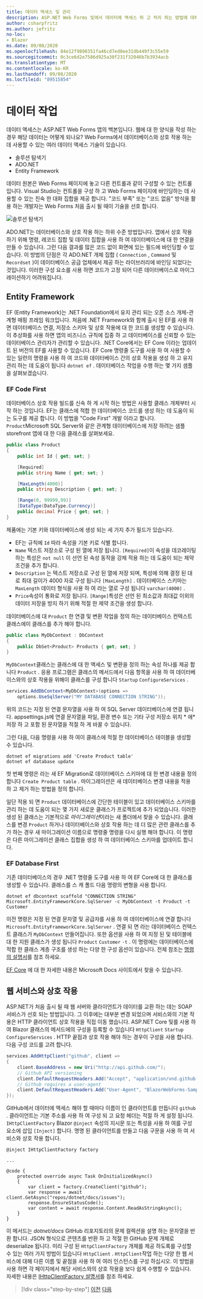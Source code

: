 ```yaml
---
title: 데이터 액세스 및 관리
description: ASP.NET Web Forms 및에서 데이터에 액세스 하 고 처리 하는 방법에 대해 알아봅니다 Blazor .
author: csharpfritz
ms.author: jefritz
no-loc:
- Blazor
ms.date: 09/08/2020
ms.openlocfilehash: 84e12f9890351fa46cd7ed0ee31db449f3c55e59
ms.sourcegitcommit: 0c3ce6d2e7586d925a30f231f32046b7b3934acb
ms.translationtype: MT
ms.contentlocale: ko-KR
ms.lasthandoff: 09/08/2020
ms.locfileid: "89515854"
---
```

# <a name="work-with-data"></a>데이터 작업

데이터 액세스는 ASP.NET Web Forms 앱의 백본입니다. 웹에 대 한 양식을 작성 하는 경우 해당 데이터는 어떻게 되나요? Web Forms에서 데이터베이스와 상호 작용 하는 데 사용할 수 있는 여러 데이터 액세스 기술이 있습니다.

- 솔루션 탐색기
- ADO.NET
- Entity Framework

데이터 원본은 Web Forms 페이지에 놓고 다른 컨트롤과 같이 구성할 수 있는 컨트롤입니다. Visual Studio는 컨트롤을 구성 하 고 Web Forms 페이지에 바인딩하는 데 사용할 수 있는 친숙 한 대화 집합을 제공 합니다. "코드 부족" 또는 "코드 없음" 방식을 활용 하는 개발자는 Web Forms 처음 출시 될 때이 기술을 선호 합니다.

![솔루션 탐색기](media/data/datasources.png)

ADO.NET는 데이터베이스와 상호 작용 하는 하위 수준 방법입니다. 앱에서 상호 작용 하기 위해 명령, 레코드 집합 및 데이터 집합을 사용 하 여 데이터베이스에 대 한 연결을 만들 수 있습니다. 그런 다음 결과를 많은 코드 없이 화면에 있는 필드에 바인딩할 수 있습니다. 이 방법의 단점은 각 ADO.NET 개체 집합 ( `Connection` , `Command` 및 `Recordset` )이 데이터베이스 공급 업체에서 제공 하는 라이브러리에 바인딩 되었다는 것입니다. 이러한 구성 요소를 사용 하면 코드가 고정 되어 다른 데이터베이스로 마이그레이션하기 어려워집니다.

## <a name="entity-framework"></a>Entity Framework

EF (Entity Framework)는 .NET Foundation에서 유지 관리 되는 오픈 소스 개체-관계형 매핑 프레임 워크입니다. 처음에 .NET Framework와 함께 출시 된 EF를 사용 하면 데이터베이스 연결, 저장소 스키마 및 상호 작용에 대 한 코드를 생성할 수 있습니다. 이 추상화를 사용 하면 앱의 비즈니스 규칙에 집중 하 고 데이터베이스를 신뢰할 수 있는 데이터베이스 관리자가 관리할 수 있습니다. .NET Core에서는 EF Core 이라는 업데이트 된 버전의 EF를 사용할 수 있습니다. EF Core 명령줄 도구를 사용 하 여 사용할 수 있는 일련의 명령을 사용 하 여 코드와 데이터베이스 간의 상호 작용을 생성 하 고 유지 관리 하는 데 도움이 됩니다 `dotnet ef` . 데이터베이스 작업을 수행 하는 몇 가지 샘플을 살펴보겠습니다.

### <a name="ef-code-first"></a>EF Code First

데이터베이스 상호 작용 빌드를 신속 하 게 시작 하는 방법은 사용할 클래스 개체부터 시작 하는 것입니다. EF는 클래스에 적합 한 데이터베이스 코드를 생성 하는 데 도움이 되는 도구를 제공 합니다. 이 방법을 "Code First" 개발 이라고 합니다. `Product`Microsoft SQL Server와 같은 관계형 데이터베이스에 저장 하려는 샘플 storefront 앱에 대 한 다음 클래스를 살펴보세요.

```csharp
public class Product
{
    public int Id { get; set; }

    [Required]
    public string Name { get; set; }

    [MaxLength(4000)]
    public string Description { get; set; }

    [Range(0, 99999,99)]
    [DataType(DataType.Currency)]
    public decimal Price { get; set; }
}
```

제품에는 기본 키와 데이터베이스에 생성 되는 세 가지 추가 필드가 있습니다.  

- EF는 규칙에 `Id` 따라 속성을 기본 키로 식별 합니다.
- `Name` 텍스트 저장소로 구성 된 열에 저장 됩니다. `[Required]`이 속성을 데코레이팅하는 특성은 `not null` 이 선언 된 속성 동작을 강제 적용 하는 데 도움이 되는 제약 조건을 추가 합니다.
- `Description` 는 텍스트 저장소로 구성 된 열에 저장 되며, 특성에 의해 결정 된 대로 최대 길이가 4000 자로 구성 됩니다 `[MaxLength]` . 데이터베이스 스키마는 `MaxLength` 데이터 형식을 사용 하 여 라는 열로 구성 됩니다 `varchar(4000)` .
- `Price`속성이 통화로 저장 됩니다. `[Range]`특성은 선언 된 최소값과 최대값 이외의 데이터 저장을 방지 하기 위해 적절 한 제약 조건을 생성 합니다.

데이터베이스에 대 `Product` 한 연결 및 변환 작업을 정의 하는 데이터베이스 컨텍스트 클래스에이 클래스를 추가 해야 합니다.

```csharp
public class MyDbContext : DbContext
{
    public DbSet<Product> Products { get; set; }
}
```

`MyDbContext`클래스는 클래스에 대 한 액세스 및 변환을 정의 하는 속성 하나를 제공 합니다 `Product` .  응용 프로그램은 클래스의 메서드에서 다음 항목을 사용 하 여 데이터베이스와의 상호 작용을 위해이 클래스를 구성 합니다 `Startup` `ConfigureServices` .

```csharp
services.AddDbContext<MyDbContext>(options =>
    options.UseSqlServer("MY DATABASE CONNECTION STRING"));
```

위의 코드는 지정 된 연결 문자열을 사용 하 여 SQL Server 데이터베이스에 연결 됩니다. appsettings.js에 연결 문자열을 파일, 환경 변수 또는 기타 구성 저장소 위치 * 에* 저장 하 고 포함 된 문자열을 적절 하 게 바꿀 수 있습니다.

그런 다음, 다음 명령을 사용 하 여이 클래스에 적절 한 데이터베이스 테이블을 생성할 수 있습니다.

```dotnetcli
dotnet ef migrations add 'Create Product table'
dotnet ef database update
```

첫 번째 명령은 라는 새 EF Migration로 데이터베이스 스키마에 대 한 변경 내용을 정의 합니다 `Create Product table` .  마이그레이션은 새 데이터베이스 변경 내용을 적용 하 고 제거 하는 방법을 정의 합니다.

일단 적용 되 면 `Product` 데이터베이스에 간단한 테이블이 있고 데이터베이스 스키마를 관리 하는 데 도움이 되는 몇 가지 새로운 클래스가 프로젝트에 추가 되었습니다.  이러한 생성 된 클래스는 기본적으로 *마이그레이션*이라는 새 폴더에서 찾을 수 있습니다.  클래스를 변경 `Product` 하거나 데이터베이스와 상호 작용 하는 데 더 많은 관련 클래스를 추가 하는 경우 새 마이그레이션 이름으로 명령줄 명령을 다시 실행 해야 합니다.  이 명령은 다른 마이그레이션 클래스 집합을 생성 하 여 데이터베이스 스키마를 업데이트 합니다.

### <a name="ef-database-first"></a>EF Database First

기존 데이터베이스의 경우 .NET 명령줄 도구를 사용 하 여 EF Core에 대 한 클래스를 생성할 수 있습니다. 클래스를 스 캐 폴드 다음 명령의 변형을 사용 합니다.

```dotnetcli
dotnet ef dbcontext scaffold "CONNECTION STRING" Microsoft.EntityFrameworkCore.SqlServer -c MyDbContext -t Product -t Customer
```

이전 명령은 지정 된 연결 문자열 및 공급자를 사용 하 여 데이터베이스에 연결 합니다 `Microsoft.EntityFrameworkCore.SqlServer` . 연결 되 면 라는 데이터베이스 컨텍스트 클래스가 `MyDbContext` 만들어집니다. 또한 옵션을 사용 하 여 지정 된 및 테이블에 대 한 지원 클래스가 생성 됩니다 `Product` `Customer` `-t` . 이 명령에는 데이터베이스에 적합 한 클래스 계층 구조를 생성 하는 다양 한 구성 옵션이 있습니다. 전체 참조는 [명령의 설명서](/ef/core/miscellaneous/cli/dotnet#dotnet-ef-dbcontext-scaffold)를 참조 하세요.

[EF Core](/ef/core/) 에 대 한 자세한 내용은 Microsoft Docs 사이트에서 찾을 수 있습니다.

## <a name="interact-with-web-services"></a>웹 서비스와 상호 작용

ASP.NET가 처음 출시 될 때 웹 서버와 클라이언트가 데이터를 교환 하는 데는 SOAP 서비스가 선호 되는 방법입니다. 그 이후에는 대부분 변경 되었으며 서비스와의 기본 작용은 HTTP 클라이언트 상호 작용을 직접 이동 했습니다. ASP.NET Core 및를 사용 하 여 Blazor 클래스의 메서드에의 구성을 등록할 수 있습니다 `HttpClient` `Startup` `ConfigureServices` . HTTP 끝점과 상호 작용 해야 하는 경우이 구성을 사용 합니다. 다음 구성 코드를 고려 합니다.

```csharp
services.AddHttpClient("github", client =>
{
    client.BaseAddress = new Uri("http://api.github.com/");
    // Github API versioning
    client.DefaultRequestHeaders.Add("Accept", "application/vnd.github.v3+json");
    // Github requires a user-agent
    client.DefaultRequestHeaders.Add("User-Agent", "BlazorWebForms-Sample");
});
```

GitHub에서 데이터에 액세스 해야 할 때마다 이름이 인 클라이언트를 만듭니다 `github` . 클라이언트는 기본 주소를 사용 하 여 구성 되 고 요청 헤더는 적절 하 게 설정 됩니다. `IHttpClientFactory` Blazor `@inject` 속성의 지시문 또는 특성을 사용 하 여를 구성 요소에 삽입 `[Inject]` 합니다. 명명 된 클라이언트를 만들고 다음 구문을 사용 하 여 서비스와 상호 작용 합니다.

```razor
@inject IHttpClientFactory factory

...

@code {
    protected override async Task OnInitializedAsync()
    {
        var client = factory.CreateClient("github");
        var response = await client.GetAsync("repos/dotnet/docs/issues");
        response.EnsureStatusCode();
        var content = await response.Content.ReadAsStringAsync();
    }
}
```

이 메서드는 *dotnet/docs* GitHub 리포지토리의 문제 컬렉션을 설명 하는 문자열을 반환 합니다. JSON 형식으로 콘텐츠를 반환 하 고 적절 한 GitHub 문제 개체로 deserialize 됩니다. 미리 구성 된 `HttpClientFactory` 개체를 제공 하도록를 구성할 수 있는 여러 가지 방법이 있습니다 `HttpClient` . `HttpClient`작업 하는 다양 한 웹 서비스에 대해 다른 이름 및 끝점을 사용 하 여 여러 인스턴스를 구성 하십시오. 이 방법을 사용 하면 각 페이지에서 해당 서비스와의 상호 작용을 보다 쉽게 수행할 수 있습니다. 자세한 내용은 [IHttpClientFactory 설명서](/aspnet/core/fundamentals/http-requests)를 참조 하세요.

>[!div class="step-by-step"]
>[이전](forms-validation.md)
>[다음](middleware.md)

